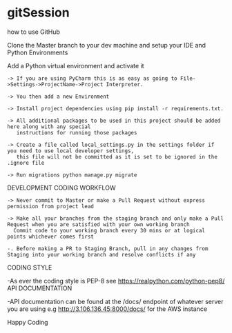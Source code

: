 # gitSession
how to use GitHub


Clone the Master branch to your dev machine and setup your IDE and Python Environments

Add a Python virtual environment and activate it

    -> If you are using PyCharm this is as easy as going to File->Settings->ProjectName->Project Interpreter.
    
    -> You then add a new Environment
    
    -> Install project dependencies using pip install -r requirements.txt.
    
    -> All additional packages to be used in this project should be added here along with any special 
       instructions for running those packages
      
    -> Create a file called local_settings.py in the settings folder if you need to use local developer settings,
       this file will not be committed as it is set to be ignored in the .ignore file
    
    -> Run migrations python manage.py migrate
    
DEVELOPMENT
CODING WORKFLOW

    -> Never commit to Master or make a Pull Request without express permission from project lead
    
    -> Make all your branches from the staging branch and only make a Pull Request when you are satisfied with your own working branch
      Commit code to your working branch every 30 mins or at logical points whichever comes first
      
    -. Before making a PR to Staging Branch, pull in any changes from Staging into your working branch and resolve conflicts if any

CODING STYLE

-As ever the coding style is PEP-8 see https://realpython.com/python-pep8/
API DOCUMENTATION

-API documentation can be found at the /docs/ endpoint of whatever server you are using e.g http://3.106.136.45:8000/docs/ for the AWS instance

Happy Coding
